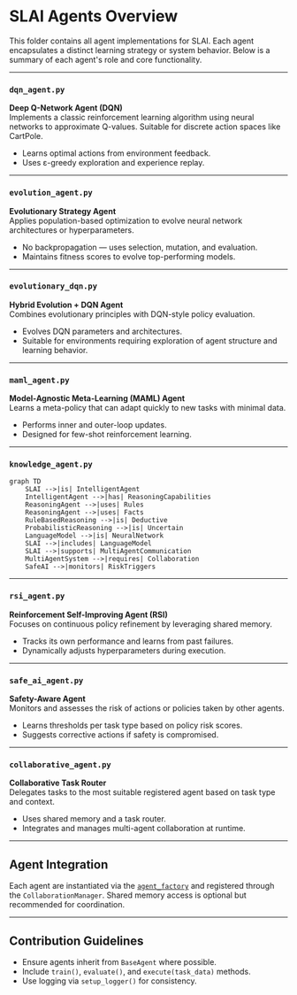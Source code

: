 # SLAI Agents Overview

This folder contains all agent implementations for SLAI. Each agent encapsulates a distinct learning strategy or system behavior. Below is a summary of each agent's role and core functionality.

---

### `dqn_agent.py`
**Deep Q-Network Agent (DQN)**  
Implements a classic reinforcement learning algorithm using neural networks to approximate Q-values. Suitable for discrete action spaces like CartPole.

- Learns optimal actions from environment feedback.
- Uses ε-greedy exploration and experience replay.

---

### `evolution_agent.py`
**Evolutionary Strategy Agent**  
Applies population-based optimization to evolve neural network architectures or hyperparameters.

- No backpropagation — uses selection, mutation, and evaluation.
- Maintains fitness scores to evolve top-performing models.

---

### `evolutionary_dqn.py`
**Hybrid Evolution + DQN Agent**  
Combines evolutionary principles with DQN-style policy evaluation.

- Evolves DQN parameters and architectures.
- Suitable for environments requiring exploration of agent structure and learning behavior.

---

### `maml_agent.py`
**Model-Agnostic Meta-Learning (MAML) Agent**  
Learns a meta-policy that can adapt quickly to new tasks with minimal data.

- Performs inner and outer-loop updates.
- Designed for few-shot reinforcement learning.

---

### `knowledge_agent.py`
```mermaid
graph TD
    SLAI -->|is| IntelligentAgent
    IntelligentAgent -->|has| ReasoningCapabilities
    ReasoningAgent -->|uses| Rules
    ReasoningAgent -->|uses| Facts
    RuleBasedReasoning -->|is| Deductive
    ProbabilisticReasoning -->|is| Uncertain
    LanguageModel -->|is| NeuralNetwork
    SLAI -->|includes| LanguageModel
    SLAI -->|supports| MultiAgentCommunication
    MultiAgentSystem -->|requires| Collaboration
    SafeAI -->|monitors| RiskTriggers

```

---

### `rsi_agent.py`
**Reinforcement Self-Improving Agent (RSI)**  
Focuses on continuous policy refinement by leveraging shared memory.

- Tracks its own performance and learns from past failures.
- Dynamically adjusts hyperparameters during execution.

---

### `safe_ai_agent.py`
**Safety-Aware Agent**  
Monitors and assesses the risk of actions or policies taken by other agents.

- Learns thresholds per task type based on policy risk scores.
- Suggests corrective actions if safety is compromised.

---

### `collaborative_agent.py`
**Collaborative Task Router**  
Delegates tasks to the most suitable registered agent based on task type and context.

- Uses shared memory and a task router.
- Integrates and manages multi-agent collaboration at runtime.

---

## Agent Integration

Each agent are instantiated via the [`agent_factory`](../utils/agent_factory.py) and registered through the `CollaborationManager`. Shared memory access is optional but recommended for coordination.

---

## Contribution Guidelines

- Ensure agents inherit from `BaseAgent` where possible.
- Include `train()`, `evaluate()`, and `execute(task_data)` methods.
- Use logging via `setup_logger()` for consistency.

